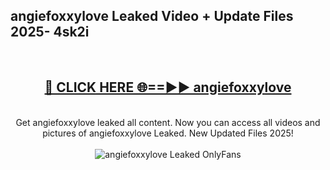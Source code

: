 <h2>angiefoxxylove Leaked Video + Update Files 2025- 4sk2i</h2>
<br>
<div align="center">
<h2><a href="https://libra.edu.pl?angiefoxxylove" rel="nofollow">🔴 CLICK HERE 🌐==►► angiefoxxylove</a></h2>
<br>
Get angiefoxxylove leaked all content. Now you can access all videos and pictures of angiefoxxylove Leaked. New Updated Files 2025!
<br>
<br>
<a href="https://libra.edu.pl?angiefoxxylove" rel="nofollow" data-target="animated-image.originalLink"><img src="https://i.ibb.co.com/WyWwxjT/player-gif2.gif" alt="angiefoxxylove Leaked OnlyFans" style="max-width: 100%; display: inline-block;" data-target="animated-image.originalImage"></a>
</div>
<br>